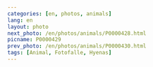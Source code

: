 ```yaml
---
categories: [en, photos, animals]
lang: en
layout: photo
next_photo: /en/photos/animals/P0000428.html
picname: P0000429
prev_photo: /en/photos/animals/P0000430.html
tags: [Animal, Fotofalle, Hyenas]
---
```

